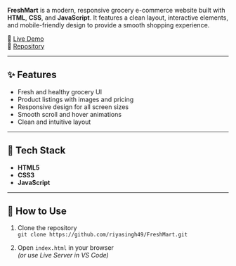 **FreshMart** is a modern, responsive grocery e-commerce website built with **HTML**, **CSS**, and **JavaScript**. It features a clean layout, interactive elements, and mobile-friendly design to provide a smooth shopping experience.

🔗 [Live Demo](https://riyasingh49.github.io/FreshMart/)  
📁 [Repository](https://github.com/riyasingh49/FreshMart)

---

## ✨ Features

- Fresh and healthy grocery UI
- Product listings with images and pricing
- Responsive design for all screen sizes
- Smooth scroll and hover animations
- Clean and intuitive layout

---

## 🚀 Tech Stack

- **HTML5**
- **CSS3**
- **JavaScript**

---

## 📌 How to Use

1. Clone the repository  
   `git clone https://github.com/riyasingh49/FreshMart.git`

2. Open `index.html` in your browser  
   *(or use Live Server in VS Code)*


